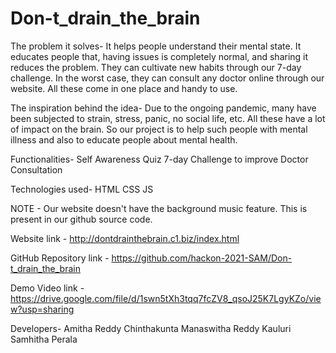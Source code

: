 # Don-t_drain_the_brain

The problem it solves-
It helps people understand their mental state. It educates people that, having issues is completely normal, and sharing it reduces the problem. They can cultivate new habits through our 7-day challenge. In the worst case, they can consult any doctor online through our website. All these come in one place and handy to use.

The inspiration behind the idea-
Due to the ongoing pandemic, many have been subjected to strain, stress, panic, no social life, etc. All these have a lot of impact on the brain. So our project is to help such people with mental illness and also to educate people about mental health.

Functionalities-
Self Awareness Quiz
7-day Challenge to improve
Doctor Consultation

Technologies used-
HTML
CSS
JS

NOTE - Our website doesn't have the background music feature. This is present in our github source code.

Website link - http://dontdrainthebrain.c1.biz/index.html

GitHub Repository link - https://github.com/hackon-2021-SAM/Don-t_drain_the_brain

Demo Video link - https://drive.google.com/file/d/1swn5tXh3tqq7fcZV8_qsoJ25K7LgyKZo/view?usp=sharing

Developers-
Amitha Reddy Chinthakunta
Manaswitha Reddy Kauluri
Samhitha Perala




